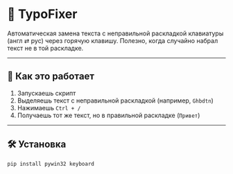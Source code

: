 # 🔄 TypoFixer

Автоматическая замена текста с неправильной раскладкой клавиатуры (англ ⇄ рус) через горячую клавишу. Полезно, когда случайно набрал текст не в той раскладке.

---

## 🚀 Как это работает

1. Запускаешь скрипт
2. Выделяешь текст с неправильной раскладкой (например, `Ghbdtn`)
3. Нажимаешь `Ctrl + /`
4. Получаешь тот же текст, но в правильной раскладке (`Привет`)

---

## 🛠️ Установка

```bash
pip install pywin32 keyboard
